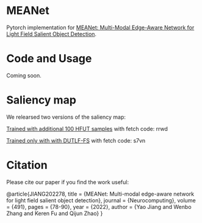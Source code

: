 # MEANet

Pytorch implementation for [MEANet:  Multi-Modal Edge-Aware Network for Light Field Salient Object Detection](https://www.sciencedirect.com/science/article/pii/S0925231222003502).


# Code and Usage
Coming soon.



# Saliency map
We relearsed two versions of the saliency map: 

[Trained with additional 100 HFUT samples](https://pan.baidu.com/s/1VLCMMR9Rk1yrb6lrLvQ3xQ?pwd=rrwd) with fetch code: rrwd

[Trained only with with DUTLF-FS](https://pan.baidu.com/s/1luKlhBIXL0HdqxwbZZkgqg?pwd=s7vn) with fetch code: s7vn


# Citation
Please cite our paper if you find the work useful: 

@article{JIANG202278,
title = {MEANet: Multi-modal edge-aware network for light field salient object detection},
journal = {Neurocomputing},
volume = {491},
pages = {78-90},
year = {2022},
author = {Yao Jiang and Wenbo Zhang and Keren Fu and Qijun Zhao}
}

